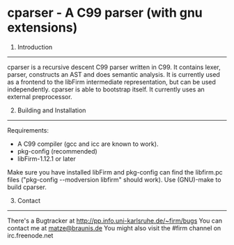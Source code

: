 cparser - A C99 parser (with gnu extensions)
============================================

1. Introduction
---------------

cparser is a recursive descent C99 parser written in C99. It contains lexer,
parser, constructs an AST and does semantic analysis. It is currently used as
a frontend to the libFirm intermediate representation, but can be used
independently. cparser is able to bootstrap itself. It currently uses an
external preprocessor.

2. Building and Installation
----------------------------

Requirements:

* A C99 compiler (gcc and icc are known to work).
* pkg-config (recommended)
* libFirm-1.12.1 or later

Make sure you have installed libFirm and pkg-config can find the libfirm.pc
files ("pkg-config --modversion libfirm" should work). Use (GNU)-make to build
cparser.

3. Contact
----------

There's a Bugtracker at http://pp.info.uni-karlsruhe.de/~firm/bugs
You can contact me at matze@braunis.de
You might also visit the #firm channel on irc.freenode.net

